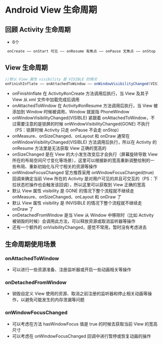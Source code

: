  # Android View 生命周期

 ## 回顾 Activity 生命周期
- 6个
```java
 onCreate —— onStart 可见 —— onResume 有焦点 —— onPause 无焦点 —— onStop 不可见 —— onDestory
```

## View 生命周期

```java
//默认 View 属性 visibility 是 VISIBLE 的情况
onFinishInflate —— onAttachedToWindow —— onWindowVisibilityChanged(VISIBLE) —— onMeasure —— onSizeChanged —— onLayout —— onDraw —— onWindowFocusChanged(true)  —— onWindowVisibilityChanged(GONE) —— onWindowFocusChanged(false) —— onDetachedFromWindow
```
- onFinishInflate 在 Activity#onCreate 方法调用后执行，当 View 及其子 View 从 xml 文件中加载完成后调用
- onAttachedToWindow 在 Activity#onResume 方法调用后执行，当 View 被添加到 Window 时候被调用，Window 就是指 PhoneWindow
- onWindowVisibilityChanged(VISIBLE) 紧跟着 onAttachedToWindow，不过需要注意的是锁屏的时候 onWindowVisibilityChanged(GONE) 不执行（PS：锁屏时候 Activity 只走 onPause 不会走 onStop）
- onMeasure、onSizeChanged、onLayout 和 onDraw 通常在 onWindowVisibilityChanged(VISIBLE) 方法调用后执行，所以在 Activity 的 onResume 方法里是无法获取 View 正确的宽高的
- onSizeChanged 是在 View 的大小发生改变后才会执行（屏幕旋转导致 View 所在的布局空间尺寸变化等场景），这里可以根据新的宽高重新调整绘制的一些布局、重新初始化与尺寸相关的资源等操作
- onWindowFocusChanged 官方推荐采用 onWindowFocusChanged(true) 回调来确定当前 View 所在的 Activity 是对用户可见的并且可交互的（PS：下拉状态栏操作也会触发该回调），所以这里可以获取到 View 正确的宽高
- 默认 View 属性 visibility 是 GONE 的情况下整个流程就不继续走 onMeasure、onSizeChanged、onLayout 和 onDraw 了
- 默认 View 属性 visibility 是 INVISIBLE 的情况下整个流程就不继续走 onDraw 了
- onDetachedFromWindow 是当 View 从 Window 中移除时（比如 Activity 被销毁的时候）会调用此方法，可以释放资源或取消监听器等操作
- 还有一个额外的 onVisibilityChanged，感觉不常用，暂时没有考虑进去


## 生命周期使用场景

### onAttachedToWindow
- 可以进行一些资源准备、注册监听器或开启一些动画相关等操作
 
### onDetachedFromWindow
- 销毁自定义 View 使用的资源、取消之前注册的监听器和停止相关动画等操作，以避免可能发生的内存泄漏等问题

### onWindowFocusChanged
- 可以考虑在方法 hasWindowFocus 值是 true 的时候去获取当前 View 的宽高尺寸
- 可以考虑在 onWindowFocusChanged 回调中进行暂停或恢复动画的操作



 
 